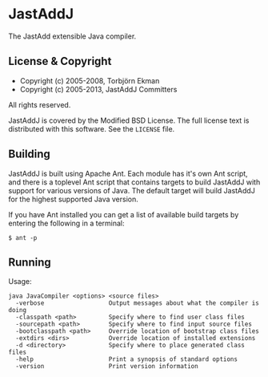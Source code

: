 JastAddJ
========

The JastAdd extensible Java compiler.

License & Copyright
-------------------

* Copyright (c) 2005-2008, Torbj&ouml;rn Ekman
* Copyright (c) 2005-2013, JastAddJ Committers

All rights reserved.

JastAddJ is covered by the Modified BSD License. The full license text is
distributed with this software. See the `LICENSE` file.

Building
--------

JastAddJ is built using Apache Ant. Each module has it's own Ant
script, and there is a toplevel Ant script that contains targets to build
JastAddJ with support for various versions of Java.  The default target will
build JastAddJ for the highest supported Java version.

If you have Ant installed you can get a list of available build targets
by entering the following in a terminal:

    $ ant -p

Running
-------

Usage:

    java JavaCompiler <options> <source files>
      -verbose                  Output messages about what the compiler is doing
      -classpath <path>         Specify where to find user class files
      -sourcepath <path>        Specify where to find input source files
      -bootclasspath <path>     Override location of bootstrap class files
      -extdirs <dirs>           Override location of installed extensions
      -d <directory>            Specify where to place generated class files
      -help                     Print a synopsis of standard options
      -version                  Print version information

